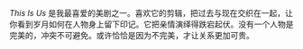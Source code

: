 *This Is Us* 是我最喜爱的美剧之一。喜欢它的剪辑，把过去与现在交织在一起，让你看到岁月如何在人物身上留下印记。它把亲情演绎得跌宕起伏。没有一个人物是完美的，冲突不可避免。或许恰恰是因为不完美，才让关系更加可贵。
